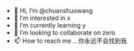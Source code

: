 - 👋 Hi, I’m @chuanshuowang
- 👀 I’m interested in x
- 🌱 I’m currently learning y
- 💞️ I’m looking to collaborate on zero
- 📫 How to reach me ...你永远不会找到我

<!---
chuanshuowang/chuanshuowang is a ✨ special ✨ repository because its `README.md` (this file) appears on your GitHub profile.
You can click the Preview link to take a look at your changes.
--->
